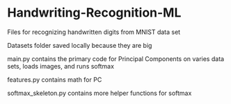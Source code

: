 # Handwriting-Recognition-ML
Files for recognizing handwritten digits from MNIST data set

Datasets folder saved locally because they are big

main.py contains the primary code for Principal Components on varies data sets, loads images, and runs softmax

features.py contains math for PC

softmax_skeleton.py contains more helper functions for softmax
